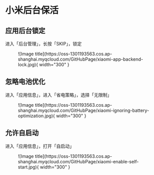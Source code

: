 # 小米后台保活

## 应用后台锁定
进入「后台管理」，长按「SKIP」，锁定

<figure markdown>
![Image title](https://oss-1301193563.cos.ap-shanghai.myqcloud.com/GitHubPage/xiaomi-app-backend-lock.jpg){ width="300" }
</figure>

## 忽略电池优化
进入「应用信息」，进入「省电策略」，选择「无限制」

<figure markdown>
![Image title](https://oss-1301193563.cos.ap-shanghai.myqcloud.com/GitHubPage/xiaomi-ignoring-battery-optimization.jpg){ width="300" }
</figure>

## 允许自启动
进入「应用信息」，打开「自启动」

<figure markdown>
![Image title](https://oss-1301193563.cos.ap-shanghai.myqcloud.com/GitHubPage/xiaomi-enable-self-start.jpg){ width="300" }
</figure>